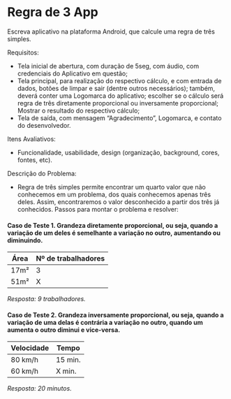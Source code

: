 # Regra de 3 App

Escreva aplicativo na plataforma Android, que calcule uma regra de três simples.

Requisitos:

- Tela inicial de abertura, com duração de 5seg, com áudio, com credenciais do Aplicativo em questão;
- Tela principal, para realização do respectivo cálculo, e com entrada de dados, botões de limpar e sair (dentre outros necessários); também, deverá conter uma Logomarca do aplicativo; escolher se o cálculo será regra de três diretamente proporcional ou inversamente proporcional; Mostrar o resultado do respectivo cálculo;
- Tela de saída, com mensagem “Agradecimento”, Logomarca, e contato do desenvolvedor.

Itens Avaliativos:

- Funcionalidade, usabilidade, design (organização, background, cores, fontes, etc).

Descrição do Problema:

- Regra de três simples permite encontrar um quarto valor que não conhecemos em um problema, dos quais conhecemos apenas três deles. Assim, encontraremos o valor desconhecido a partir dos três já conhecidos. Passos para montar o problema e resolver:

#### Caso de Teste 1. Grandeza diretamente proporcional, ou seja, quando a variação de um deles é semelhante a variação no outro, aumentando ou diminuindo.

|Área|Nº de trabalhadores|
|----|-------------------|
|17m²|3                  |
|51m²|X                  |

*Resposta: 9 trabalhadores.*

#### Caso de Teste 2. Grandeza inversamente proporcional, ou seja, quando a variação de uma delas é contrária a variação no outro, quando um aumenta o outro diminui e vice-versa.

|Velocidade|Tempo|
|----------|-----|
|80 km/h   |15 min.|
|60 km/h   |X min.|

*Resposta: 20 minutos.*
